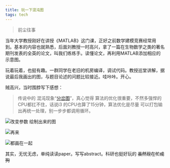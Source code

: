 ```yaml
---
title: 玩一下混沌图
tags: tech
---
```

> 前尘往事


当年大学教授刚好在讲授《MATLAB》这门课，正好之前数学建模竞赛经常用到。基本的内容也就熟悉，后面刘教授一时高兴，拿了一篇在生物数学之类的著名期刊发表的全英的论文，叫我们练练手。读懂论文，再利用MATLAB添加相应的示意图。

玩着玩着，也挺有趣。一群同学在老旧的机房编译，调试代码。教授巡堂讲解，据说最后我画出的图，与题目论述的问题比较接近。哇咔咔。开心。



贼高兴，当时围脖写下感想：
> 传说中的 混沌现象“[分岔图](https://en.wikipedia.org/wiki/Bifurcation_theory)”，真心觉得 算法的优化很重要，不然多强悍的CPU都扛不住，话说i3 的CPU也算了15分钟，算法优化是尽量 可以打包输出再统一处理，别一步步都调用循环。

![改变参数 绘制出来的图](/imgs/ky1.jpg "改变参数 绘制出来的图") 

![再来](/imgs/ky2.jpg)



![都画在一起](/imgs/ky3.jpg "都画在一起")




其实，无忧无虑，单纯读读paper。写写abstract。科研也挺好玩的 ~~虽然现在忙成狗~~
